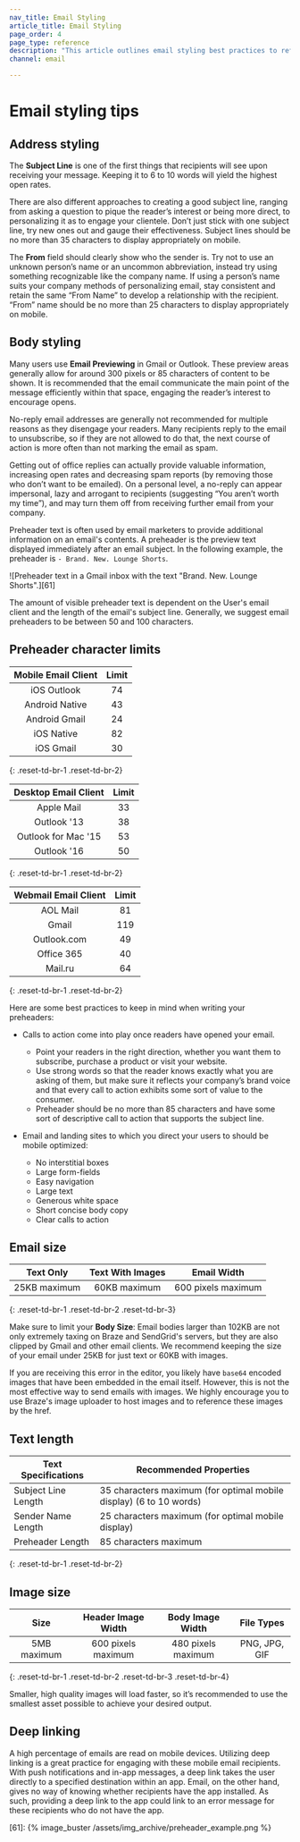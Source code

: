 ```yaml
---
nav_title: Email Styling
article_title: Email Styling
page_order: 4
page_type: reference
description: "This article outlines email styling best practices to reference as you build your email campaigns."
channel: email

---
```


# Email styling tips

## Address styling

The **Subject Line** is one of the first things that recipients will see upon receiving your message. Keeping it to 6 to 10 words will yield the highest open rates. 

There are also different approaches to creating a good subject line, ranging from asking a question to pique the reader’s interest or being more direct, to personalizing it as to engage your clientele. Don’t just stick with one subject line, try new ones out and gauge their effectiveness. Subject lines should be no more than 35 characters to display appropriately on mobile.

The **From** field should clearly show who the sender is. Try not to use an unknown person’s name or an uncommon abbreviation, instead try using something recognizable like the company name. If using a person’s name suits your company methods of personalizing email, stay consistent and retain the same “From Name” to develop a relationship with the recipient. “From” name should be no more than 25 characters to display appropriately on mobile.

## Body styling

Many users use **Email Previewing** in Gmail or Outlook. These preview areas generally allow for around 300 pixels or 85 characters of content to be shown. It is recommended that the email communicate the main point of the message efficiently within that space, engaging the reader’s interest to encourage opens.

No-reply email addresses are generally not recommended for multiple reasons as they disengage your readers. Many recipients reply to the email to unsubscribe, so if they are not allowed to do that, the next course of action is more often than not marking the email as spam.

Getting out of office replies can actually provide valuable information, increasing open rates and decreasing spam reports (by removing those who don’t want to be emailed). On a personal level, a no-reply can appear impersonal, lazy and arrogant to recipients (suggesting “You aren’t worth my time”), and may turn them off from receiving further email from your company.

Preheader text is often used by email marketers to provide additional information on an email's contents. A preheader is the preview text displayed immediately after an email subject. In the following example, the preheader is `- Brand. New. Lounge Shorts`.

![Preheader text in a Gmail inbox with the text "Brand. New. Lounge Shorts".][61]

The amount of visible preheader text is dependent on the User's email client and the length of the email's subject line. Generally, we suggest email preheaders to be between 50 and 100 characters.

## Preheader character limits

  |   Mobile Email Client  |  Limit  |
  |:----------------------:|:-------:|
  | iOS Outlook            | 74      |
  | Android Native         | 43      |
  | Android Gmail          | 24      |
  | iOS Native             | 82      |
  | iOS Gmail              | 30      |
  {: .reset-td-br-1 .reset-td-br-2}

  |  Desktop Email Client  |  Limit  |
  |:----------------------:|:-------:|
  | Apple Mail             | 33      |
  | Outlook '13            | 38      |
  | Outlook for Mac '15   | 53      |
  | Outlook '16            | 50      |
  {: .reset-td-br-1 .reset-td-br-2}


  |  Webmail Email Client  |  Limit  |
  |:----------------------:|:-------:|
  | AOL Mail               | 81      |
  | Gmail                  | 119     |
  | Outlook.com            | 49      |
  | Office 365             | 40      |
  | Mail.ru                | 64      |
  {: .reset-td-br-1 .reset-td-br-2}

Here are some best practices to keep in mind when writing your preheaders:

- Calls to action come into play once readers have opened your email.
  - Point your readers in the right direction, whether you want them to subscribe, purchase a product or visit your website.
  - Use strong words so that the reader knows exactly what you are asking of them, but make sure it reflects your company’s brand voice and that every call to action exhibits some sort of value to the consumer.
  - Preheader should be no more than 85 characters and have some sort of descriptive call to action that supports the subject line.

- Email and landing sites to which you direct your users to should be mobile optimized:
  - No interstitial boxes
  - Large form-fields
  - Easy navigation
  - Large text
  - Generous white space
  - Short concise body copy
  - Clear calls to action

## Email size

|   Text Only   | Text With Images |     Email Width    |
|:-------------:|:----------------:|:------------------:|
| 25KB maximum |   60KB maximum   | 600 pixels maximum |
{: .reset-td-br-1 .reset-td-br-2 .reset-td-br-3}

Make sure to limit your **Body Size**: Email bodies larger than 102KB are not only extremely taxing on Braze and SendGrid's servers, but they are also clipped by Gmail and other email clients. We recommend keeping the size of your email under 25KB for just text or 60KB with images.

If you are receiving this error in the editor, you likely have `base64` encoded images that have been embedded in the email itself. However, this is not the most effective way to send emails with images. We highly encourage you to use Braze's image uploader to host images and to reference these images by the href.

## Text length

| **Text Specifications** | **Recommended Properties** |
| --- | --- |
| Subject Line Length | 35 characters maximum (for optimal mobile display) (6 to 10 words) |
| Sender Name Length | 25 characters maximum (for optimal mobile display) |
| Preheader Length | 85 characters maximum |
{: .reset-td-br-1 .reset-td-br-2}

## Image size

|     Size    | Header Image Width |  Body Image Width  |   File Types  |
|:-----------:|:------------------:|:------------------:|:-------------:|
| 5MB maximum | 600 pixels maximum | 480 pixels maximum | PNG, JPG, GIF |
{: .reset-td-br-1 .reset-td-br-2 .reset-td-br-3 .reset-td-br-4}

Smaller, high quality images will load faster, so it’s recommended to use the smallest asset possible to achieve your desired output.

## Deep linking

A high percentage of emails are read on mobile devices. Utilizing deep linking is a great practice for engaging with these mobile email recipients. With push notifications and in-app messages, a deep link takes the user directly to a specified destination within an app. Email, on the other hand, gives no way of knowing whether recipients have the app installed. As such, providing a deep link to the app could link to an error message for these recipients who do not have the app.

[25]: {{site.baseurl}}/help/best_practices/user_onboarding/#user-onboarding
[61]: {% image_buster /assets/img_archive/preheader_example.png %}
